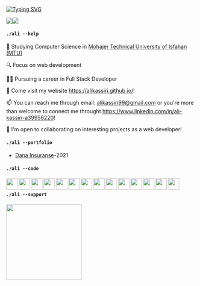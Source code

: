 <a href="https://git.io/typing-svg"><img src="https://readme-typing-svg.demolab.com?font=Fira+Code&pause=1000&color=CCCCCC&width=435&lines=.%2Fali+--sayHi;Hi!+This+is+Ali.;Welcome+to+my+Github+Page!;Wish+you+have+a+great+day!" alt="Typing SVG" /></a>


<a href="https://www.twitter.com/AliKassiri" target="_blank" rel="noreferrer"><img
                  src="https://img.shields.io/twitter/follow/AliKassiri?logo=twitter&style=for-the-badge&color=0891b2&labelColor=1c1917"
                /></a><a href="https://www.github.com/alikassiri" target="_blank" rel="noreferrer"><img
                  src="https://img.shields.io/github/followers/AliKassiri?logo=github&style=for-the-badge&color=0891b2&labelColor=1c1917" /></a>
                  
#### `./ali --help`
🏫  Studying Computer Science in <a href="https://mohajer.nus.ac.ir/">Mohajer Technical University of Isfahan (MTU) </a>

🔍  Focus on web development

👨‍💻‍ Pursuing a career in Full Stack Developer

🧋 Come visit my website <a href="https://alikassiri.github.io/">https://alikassiri.github.io/</a>!

📫 You can reach me through email: <a href="mailto:alikassiri99@gmail.com">alikassiri99@gmail.com</a> or you're more than welcome to connect me throught <a href="https://www.linkedin.com/in/ali-kassiri-a39956220/">https://www.linkedin.com/in/ali-kassiri-a39956220</a>! 

🤝  I'm open to collaborating on interesting projects as a web developer!

#### `./ali --portfolio`
* [Dana Insuranse](https://dana8849.ir)-2021


#### `./ali --code`
<img align="left" src="https://cdn.jsdelivr.net/gh/devicons/devicon/icons/html5/html5-original.svg" width="30px" />
<img align="left" src="https://cdn.jsdelivr.net/gh/devicons/devicon/icons/css3/css3-original.svg" width="30px"/>
<img align="left" src="https://cdn.jsdelivr.net/gh/devicons/devicon/icons/sass/sass-original.svg" width="30px"/>
<img align="left" src="https://cdn.jsdelivr.net/gh/devicons/devicon/icons/bootstrap/bootstrap-plain.svg" width="30px" />
<img align="left" src="https://cdn.jsdelivr.net/gh/devicons/devicon/icons/javascript/javascript-original.svg" width="30px"/>
<img align="left" src="https://cdn.jsdelivr.net/gh/devicons/devicon/icons/jquery/jquery-original-wordmark.svg" width="30px"/>
<img align="left" src="https://cdn.jsdelivr.net/gh/devicons/devicon/icons/php/php-original.svg" width="30px" />
<img align="left" src="https://cdn.jsdelivr.net/gh/devicons/devicon/icons/dot-net/dot-net-original.svg" width="30px" />
<img align="left" src="https://cdn.jsdelivr.net/gh/devicons/devicon/icons/python/python-original.svg" width="30px" />
<img align="left" src="https://cdn.jsdelivr.net/gh/devicons/devicon/icons/mysql/mysql-original.svg" width="30px" />
<img align="left" src="https://cdn.jsdelivr.net/gh/devicons/devicon/icons/csharp/csharp-original.svg" width="30px" />
<img src="https://cdn.jsdelivr.net/gh/devicons/devicon/icons/c/c-original.svg" width="30px" align="left"/>
<img src="https://cdn.jsdelivr.net/gh/devicons/devicon/icons/cplusplus/cplusplus-original.svg" width="30px" align="left"/>
<img src="https://cdn.jsdelivr.net/gh/devicons/devicon/icons/xd/xd-plain.svg" width="30px" align="left"/>
<br>

#### `./ali --support`
<a href="https://www.buymeacoffee.com/alikassiri"><img src="https://cdn.buymeacoffee.com/buttons/v2/default-yellow.png" width="200" /></a>

